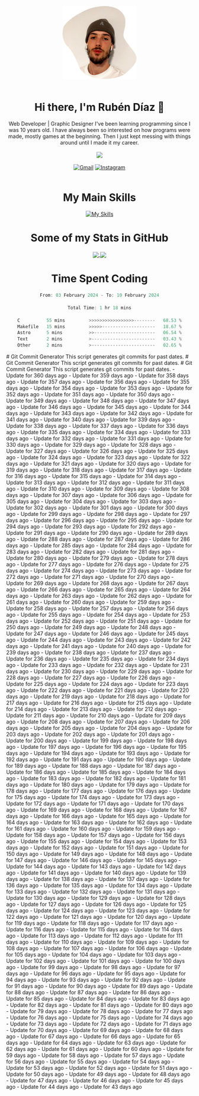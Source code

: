 <div align="center">
	<img src="./.img/yo_github_pfp.png" alt="Rubén Díaz" width=200/><br><br>
	
	
 # Hi there, I'm Rubén Díaz 👋

  Web Developer | Graphic Designer
  I've been learning programming since I was 10 years old. I have always been so interested on how programs were made, mostly games at the beginning. Then I just kept messing with things around until I made it my career.
  <br>
  <br>
  <a href="https://www.github.com/rubendiazzz" target="_blank" rel="noreferrer"><img
src="https://img.shields.io/github/followers/rubendiazzz?logo=github&style=for-the-badge&color=D14836&labelColor=E4405F" /></a>


  <a href="mailto:rubendfraga@gmail.com">![Gmail](https://img.shields.io/badge/Gmail-D14836?style=for-the-badge&logo=gmail&logoColor=white)</a>
  <a href="https://www.instagram.com/ruubendiazz">![Instagram](https://img.shields.io/badge/Instagram-%23E4405F.svg?style=for-the-badge&logo=Instagram&logoColor=white)</a><br><br>

  # My Main Skills
  [![My Skills](https://skillicons.dev/icons?i=js,html,css,c,cpp,cs,react,astro,mysql,mongo)](https://skillicons.dev)

  # Some of my Stats in GitHub
  <a href="https://github.com/anuraghazra/github-readme-stats">
	<img height=150 align="center" src="https://github-readme-stats.vercel.app/api?username=rubendiazzz&show_icons=true&theme=dracula" />
  </a>
  <a href="https://github.com/anuraghazra/convoychat">
	<img height=150 align="center" src="https://github-readme-stats.vercel.app/api/top-langs/?username=anuraghazra&hide_progress=true" />
  </a>

# Time Spent Coding
<!--START_SECTION:waka-->

```c
From: 03 February 2024 - To: 10 February 2024

Total Time: 1 hr 18 mins

C          55 mins         >>>>>>>>>>>>>>>>>--------   68.53 %
Makefile   15 mins         >>>>>--------------------   18.67 %
Astro      5 mins          >>-----------------------   06.54 %
Text       2 mins          >------------------------   03.43 %
Other      2 mins          >------------------------   02.65 %
```

<!--END_SECTION:waka-->
</div>
# Git Commit Generator
This script generates git commits for past dates.
# Git Commit Generator
This script generates git commits for past dates.
# Git Commit Generator
This script generates git commits for past dates.
- Update for 360 days ago
- Update for 359 days ago
- Update for 358 days ago
- Update for 357 days ago
- Update for 356 days ago
- Update for 355 days ago
- Update for 354 days ago
- Update for 353 days ago
- Update for 352 days ago
- Update for 351 days ago
- Update for 350 days ago
- Update for 349 days ago
- Update for 348 days ago
- Update for 347 days ago
- Update for 346 days ago
- Update for 345 days ago
- Update for 344 days ago
- Update for 343 days ago
- Update for 342 days ago
- Update for 341 days ago
- Update for 340 days ago
- Update for 339 days ago
- Update for 338 days ago
- Update for 337 days ago
- Update for 336 days ago
- Update for 335 days ago
- Update for 334 days ago
- Update for 333 days ago
- Update for 332 days ago
- Update for 331 days ago
- Update for 330 days ago
- Update for 329 days ago
- Update for 328 days ago
- Update for 327 days ago
- Update for 326 days ago
- Update for 325 days ago
- Update for 324 days ago
- Update for 323 days ago
- Update for 322 days ago
- Update for 321 days ago
- Update for 320 days ago
- Update for 319 days ago
- Update for 318 days ago
- Update for 317 days ago
- Update for 316 days ago
- Update for 315 days ago
- Update for 314 days ago
- Update for 313 days ago
- Update for 312 days ago
- Update for 311 days ago
- Update for 310 days ago
- Update for 309 days ago
- Update for 308 days ago
- Update for 307 days ago
- Update for 306 days ago
- Update for 305 days ago
- Update for 304 days ago
- Update for 303 days ago
- Update for 302 days ago
- Update for 301 days ago
- Update for 300 days ago
- Update for 299 days ago
- Update for 298 days ago
- Update for 297 days ago
- Update for 296 days ago
- Update for 295 days ago
- Update for 294 days ago
- Update for 293 days ago
- Update for 292 days ago
- Update for 291 days ago
- Update for 290 days ago
- Update for 289 days ago
- Update for 288 days ago
- Update for 287 days ago
- Update for 286 days ago
- Update for 285 days ago
- Update for 284 days ago
- Update for 283 days ago
- Update for 282 days ago
- Update for 281 days ago
- Update for 280 days ago
- Update for 279 days ago
- Update for 278 days ago
- Update for 277 days ago
- Update for 276 days ago
- Update for 275 days ago
- Update for 274 days ago
- Update for 273 days ago
- Update for 272 days ago
- Update for 271 days ago
- Update for 270 days ago
- Update for 269 days ago
- Update for 268 days ago
- Update for 267 days ago
- Update for 266 days ago
- Update for 265 days ago
- Update for 264 days ago
- Update for 263 days ago
- Update for 262 days ago
- Update for 261 days ago
- Update for 260 days ago
- Update for 259 days ago
- Update for 258 days ago
- Update for 257 days ago
- Update for 256 days ago
- Update for 255 days ago
- Update for 254 days ago
- Update for 253 days ago
- Update for 252 days ago
- Update for 251 days ago
- Update for 250 days ago
- Update for 249 days ago
- Update for 248 days ago
- Update for 247 days ago
- Update for 246 days ago
- Update for 245 days ago
- Update for 244 days ago
- Update for 243 days ago
- Update for 242 days ago
- Update for 241 days ago
- Update for 240 days ago
- Update for 239 days ago
- Update for 238 days ago
- Update for 237 days ago
- Update for 236 days ago
- Update for 235 days ago
- Update for 234 days ago
- Update for 233 days ago
- Update for 232 days ago
- Update for 231 days ago
- Update for 230 days ago
- Update for 229 days ago
- Update for 228 days ago
- Update for 227 days ago
- Update for 226 days ago
- Update for 225 days ago
- Update for 224 days ago
- Update for 223 days ago
- Update for 222 days ago
- Update for 221 days ago
- Update for 220 days ago
- Update for 219 days ago
- Update for 218 days ago
- Update for 217 days ago
- Update for 216 days ago
- Update for 215 days ago
- Update for 214 days ago
- Update for 213 days ago
- Update for 212 days ago
- Update for 211 days ago
- Update for 210 days ago
- Update for 209 days ago
- Update for 208 days ago
- Update for 207 days ago
- Update for 206 days ago
- Update for 205 days ago
- Update for 204 days ago
- Update for 203 days ago
- Update for 202 days ago
- Update for 201 days ago
- Update for 200 days ago
- Update for 199 days ago
- Update for 198 days ago
- Update for 197 days ago
- Update for 196 days ago
- Update for 195 days ago
- Update for 194 days ago
- Update for 193 days ago
- Update for 192 days ago
- Update for 191 days ago
- Update for 190 days ago
- Update for 189 days ago
- Update for 188 days ago
- Update for 187 days ago
- Update for 186 days ago
- Update for 185 days ago
- Update for 184 days ago
- Update for 183 days ago
- Update for 182 days ago
- Update for 181 days ago
- Update for 180 days ago
- Update for 179 days ago
- Update for 178 days ago
- Update for 177 days ago
- Update for 176 days ago
- Update for 175 days ago
- Update for 174 days ago
- Update for 173 days ago
- Update for 172 days ago
- Update for 171 days ago
- Update for 170 days ago
- Update for 169 days ago
- Update for 168 days ago
- Update for 167 days ago
- Update for 166 days ago
- Update for 165 days ago
- Update for 164 days ago
- Update for 163 days ago
- Update for 162 days ago
- Update for 161 days ago
- Update for 160 days ago
- Update for 159 days ago
- Update for 158 days ago
- Update for 157 days ago
- Update for 156 days ago
- Update for 155 days ago
- Update for 154 days ago
- Update for 153 days ago
- Update for 152 days ago
- Update for 151 days ago
- Update for 150 days ago
- Update for 149 days ago
- Update for 148 days ago
- Update for 147 days ago
- Update for 146 days ago
- Update for 145 days ago
- Update for 144 days ago
- Update for 143 days ago
- Update for 142 days ago
- Update for 141 days ago
- Update for 140 days ago
- Update for 139 days ago
- Update for 138 days ago
- Update for 137 days ago
- Update for 136 days ago
- Update for 135 days ago
- Update for 134 days ago
- Update for 133 days ago
- Update for 132 days ago
- Update for 131 days ago
- Update for 130 days ago
- Update for 129 days ago
- Update for 128 days ago
- Update for 127 days ago
- Update for 126 days ago
- Update for 125 days ago
- Update for 124 days ago
- Update for 123 days ago
- Update for 122 days ago
- Update for 121 days ago
- Update for 120 days ago
- Update for 119 days ago
- Update for 118 days ago
- Update for 117 days ago
- Update for 116 days ago
- Update for 115 days ago
- Update for 114 days ago
- Update for 113 days ago
- Update for 112 days ago
- Update for 111 days ago
- Update for 110 days ago
- Update for 109 days ago
- Update for 108 days ago
- Update for 107 days ago
- Update for 106 days ago
- Update for 105 days ago
- Update for 104 days ago
- Update for 103 days ago
- Update for 102 days ago
- Update for 101 days ago
- Update for 100 days ago
- Update for 99 days ago
- Update for 98 days ago
- Update for 97 days ago
- Update for 96 days ago
- Update for 95 days ago
- Update for 94 days ago
- Update for 93 days ago
- Update for 92 days ago
- Update for 91 days ago
- Update for 90 days ago
- Update for 89 days ago
- Update for 88 days ago
- Update for 87 days ago
- Update for 86 days ago
- Update for 85 days ago
- Update for 84 days ago
- Update for 83 days ago
- Update for 82 days ago
- Update for 81 days ago
- Update for 80 days ago
- Update for 79 days ago
- Update for 78 days ago
- Update for 77 days ago
- Update for 76 days ago
- Update for 75 days ago
- Update for 74 days ago
- Update for 73 days ago
- Update for 72 days ago
- Update for 71 days ago
- Update for 70 days ago
- Update for 69 days ago
- Update for 68 days ago
- Update for 67 days ago
- Update for 66 days ago
- Update for 65 days ago
- Update for 64 days ago
- Update for 63 days ago
- Update for 62 days ago
- Update for 61 days ago
- Update for 60 days ago
- Update for 59 days ago
- Update for 58 days ago
- Update for 57 days ago
- Update for 56 days ago
- Update for 55 days ago
- Update for 54 days ago
- Update for 53 days ago
- Update for 52 days ago
- Update for 51 days ago
- Update for 50 days ago
- Update for 49 days ago
- Update for 48 days ago
- Update for 47 days ago
- Update for 46 days ago
- Update for 45 days ago
- Update for 44 days ago
- Update for 43 days ago
